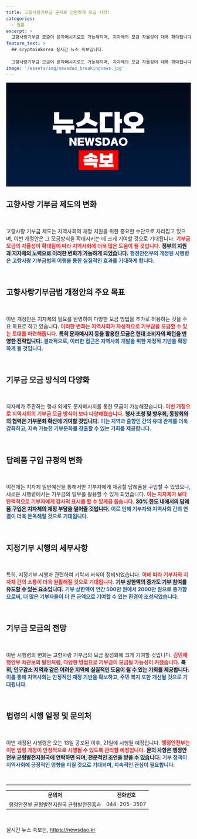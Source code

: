 ```yaml
---
title: 고향사랑기부금 문자로 간편하게 모금 시작!
categories:
  - 법률
excerpt: >
  고향사랑기부금 모금이 문자메시지로도 가능해지며, 지자체의 모금 자율성이 대폭 확대됩니다. 새롭게 시행되는 법률 시행령은 다양한 모금 방식을 지원해 기부 활성화에 큰 도움이 될 전망입니다.
feature_text: >
  ## cryptoinkorea 실시간 뉴스 속보입니다.

  고향사랑기부금 모금이 문자메시지로도 가능해지며, 지자체의 모금 자율성이 대폭 확대됩니다. 새롭게 시행되는 법률 시행령은 다양한 모금 방식을 지원해 기부 활성화에 큰 도움이 될 전망입니다.
image: '/assets/img/newsdao_breakingnews.jpg'
---
```


<p><img src="/assets/img/newsdao_breakingnews.jpg" alt="cryptoinkorea 속보" /></p>

<h2 data-ke-size="size26">고향사랑 기부금 제도의 변화</h2>

<p data-ke-size="size16">&nbsp;</p>

<p>고향사랑 기부금 제도는 지역사회의 재정 지원을 위한 중요한 수단으로 자리잡고 있으며, 이번 개정안은 그 모금방식을 확대시키는 데 크게 기여할 것으로 기대됩니다. <b><span style="color: #ee2323;">기부금 모금의 자율성이 확대됨에 따라 지역사회에 더욱 많은 도움이 될 것입니다.</span></b> <b><span style="background-color: #21538527;">정부의 지원과 지자체의 노력으로 이러한 변화가 가능하게 되었습니다.</span></b> <b><span style="color: #1a5490;">행정안전부의 개정된 시행령은 고향사랑 기부금법의 이행을 통한 실질적인 효과를 기대하게 합니다.</span></b></p>

<p data-ke-size="size16">&nbsp;</p>

<h2 data-ke-size="size26">고향사랑기부금법 개정안의 주요 목표</h2>

<p data-ke-size="size16">&nbsp;</p>

<p>이번 개정안은 지자체의 필요를 반영하여 다양한 모금 방법을 추가로 허용하는 것을 주요 목표로 하고 있습니다. <b><span style="color: #ee2323;">이러한 변화는 지역사회가 자생적으로 기부금을 모금할 수 있는 토대를 마련해줍니다.</span></b> <b><span style="background-color: #21538527;">특히 문자메시지 등을 활용한 모금은 현대 소비자의 패턴을 반영한 전략입니다.</span></b> <b><span style="color: #1a5490;">결과적으로, 이러한 접근은 지역사회 개발을 위한 재정적 기반을 확장하게 될 것입니다.</span></b></p>

<p data-ke-size="size16">&nbsp;</p>

<h2 data-ke-size="size26">기부금 모금 방식의 다양화</h2>

<p data-ke-size="size16">&nbsp;</p>

<p>지자체가 주관하는 행사 외에도 문자메시지를 통한 모금이 가능해졌습니다. <b><span style="color: #ee2323;">이번 개정으로 지역사회의 기부금 모금 방식이 보다 다양해졌습니다.</span></b> <b><span style="background-color: #21538527;">행사 초청 및 향우회, 동창회와의 협력은 기부문화 확산에 기여할 것입니다.</span></b> <b><span style="color: #1a5490;">이는 지역과 출향인 간의 유대 관계를 더욱 강화하고, 지속 가능한 기부문화를 창출할 수 있는 기회를 제공합니다.</span></b></p>

<p data-ke-size="size16">&nbsp;</p>

<h2 data-ke-size="size26">답례품 구입 규정의 변화</h2>

<p data-ke-size="size16">&nbsp;</p>

<p>이전에는 지자체 일반예산을 통해서만 기부자에게 제공할 답례품을 구입할 수 있었으나, 새로운 시행령에서는 기부금의 일부를 활용할 수 있게 되었습니다. <b><span style="color: #ee2323;">이는 지자체가 보다 탄력적으로 기부자에게 감사의 표시를 할 수 있게끔 돕습니다.</span></b> <b><span style="background-color: #21538527;">30% 한도 내에서의 답례품 구입은 지자체의 재정 부담을 덜어줄 것입니다.</span></b> <b><span style="color: #1a5490;">이로 인해 기부자와 지역사회 간의 연결이 더욱 돈독해질 것으로 기대됩니다.</span></b></p>

<p data-ke-size="size16">&nbsp;</p>

<h2 data-ke-size="size26">지정기부 시행의 세부사항</h2>

<p data-ke-size="size16">&nbsp;</p>

<p>특히, 지정기부 시행과 관련하여 기탁서 서식이 정비되었습니다. <b><span style="color: #ee2323;">이에 따라 기부자와 지자체 간의 소통이 더욱 원활해질 것으로 기대됩니다.</span></b> <b><span style="background-color: #21538527;">기부 상한액의 증가도 기부 참여를 유도할 수 있는 요소입니다.</span></b> <b><span style="color: #1a5490;">기부 상한액이 연간 500만 원에서 2000만 원으로 증가함으로써, 더 많은 기부자들이 더 큰 금액으로 기여할 수 있는 환경이 조성되었습니다.</span></b></p>

<p data-ke-size="size16">&nbsp;</p>

<h2 data-ke-size="size26">기부금 모금의 전망</h2>

<p data-ke-size="size16">&nbsp;</p>

<p>이번 시행령의 변화는 고향사랑 기부금의 모금 활성화에 크게 기여할 것입니다. <b><span style="color: #ee2323;">김민재 행안부 차관보의 발언처럼, 다양한 방법으로 기부금이 모금될 가능성이 커졌습니다.</span></b> <b><span style="background-color: #21538527;">특히, 인구감소 지역과 같은 어려운 지역에 실질적인 도움이 될 수 있는 기회를 제공합니다.</span></b> <b><span style="color: #1a5490;">이를 통해 지역사회는 안정적인 재정 기반을 확보하고, 주민 복지 또한 개선될 것으로 기대됩니다.</span></b></p>

<p data-ke-size="size16">&nbsp;</p>

<h2 data-ke-size="size26">법령의 시행 일정 및 문의처</h2>

<p data-ke-size="size16">&nbsp;</p>

<p>이번 개정된 시행령은 오는 13일 공포된 이후, 21일에 시행될 예정입니다. <b><span style="color: #ee2323;">행정안전부는 이번 법령 개정이 안정적으로 시행될 수 있도록 관리할 예정입니다.</span></b> <b><span style="background-color: #21538527;">문의 사항은 행정안전부 균형발전지원국에 연락하면 되며, 전문적인 조언을 받을 수 있습니다.</span></b> <b><span style="color: #1a5490;">기부 정책이 지역사회에 긍정적인 영향을 미칠 것으로 기대되며, 지속적인 관심이 필요합니다.</span></b></p>

<p data-ke-size="size16">&nbsp;</p>

<hr />

<table style="width:100%; border-collapse: collapse;">
  <tr>
    <td style="text-align: center; height: 17px;"><b>문의처</b></td>
    <td style="text-align: center; height: 17px;"><b>전화번호</b></td>
  </tr>
  <tr>
    <td style="text-align: center; height: 17px;">행정안전부 균형발전지원국 균형발전진흥과</td>
    <td style="text-align: center; height: 17px;">044-205-3507</td>
  </tr>
</table>

<p data-ke-size="size16">&nbsp;</p>
실시간 뉴스 속보는, <a href="https://newsdao.kr" rel="dofollow">https://newsdao.kr</a>


